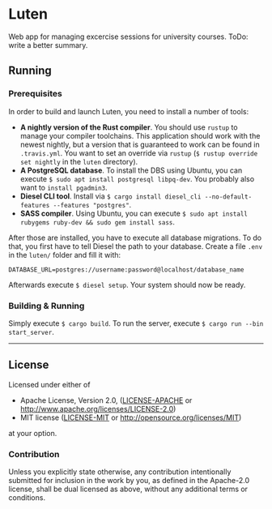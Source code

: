 Luten
=====

Web app for managing excercise sessions for university courses. ToDo: write a better summary.

## Running

### Prerequisites

In order to build and launch Luten, you need to install a number of tools:

- **A nightly version of the Rust compiler**. You should use `rustup` to
  manage your compiler toolchains. This application should work with the
  newest nightly, but a version that is guaranteed to work can be found in
  `.travis.yml`. You want to set an override via `rustup` (`$ rustup override
  set nightly` in the `luten` directory).
- **A PostgreSQL database**. To install the DBS using Ubuntu, you can execute
  `$ sudo apt install postgresql libpq-dev`. You probably also want to
  `install pgadmin3`.
- **Diesel CLI tool**. Install via `$ cargo install diesel_cli
  --no-default-features --features "postgres"`.
- **SASS compiler**. Using Ubuntu, you can execute `$ sudo apt install
  rubygems ruby-dev && sudo gem install sass`.

After those are installed, you have to execute all database migrations. To do
that, you first have to tell Diesel the path to your database. Create a file
`.env` in the `luten/` folder and fill it with:

```
DATABASE_URL=postgres://username:password@localhost/database_name
```

Afterwards execute `$ diesel setup`. Your system should now be ready.

### Building & Running

Simply execute `$ cargo build`. To run the server, execute `$ cargo run --bin
start_server`.

---

## License

Licensed under either of

 * Apache License, Version 2.0, ([LICENSE-APACHE](LICENSE-APACHE) or http://www.apache.org/licenses/LICENSE-2.0)
 * MIT license ([LICENSE-MIT](LICENSE-MIT) or http://opensource.org/licenses/MIT)

at your option.

### Contribution

Unless you explicitly state otherwise, any contribution intentionally submitted
for inclusion in the work by you, as defined in the Apache-2.0 license, shall
be dual licensed as above, without any additional terms or conditions.
